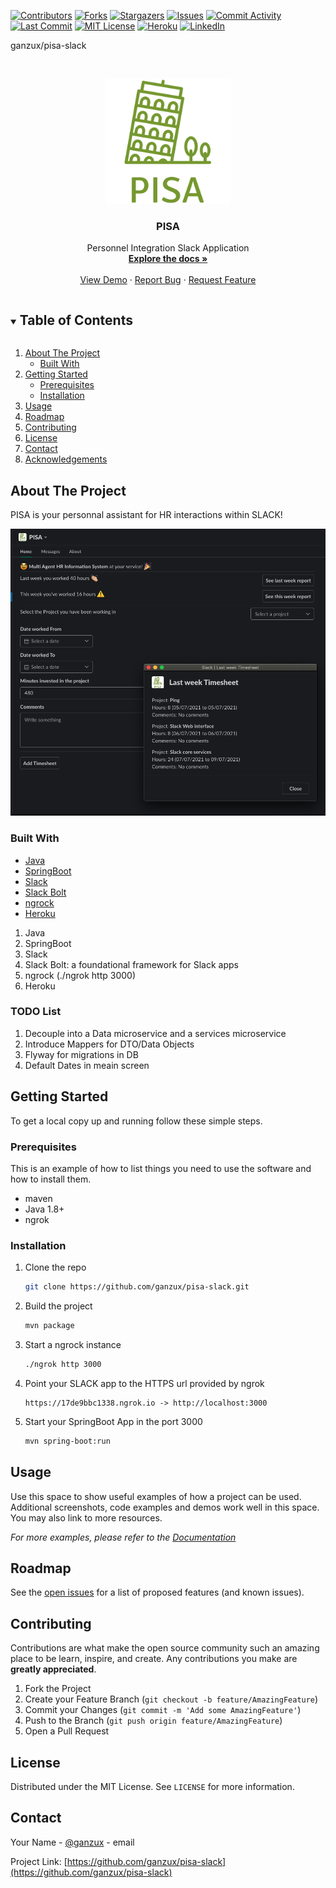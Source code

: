 [![Contributors][contributors-shield]][contributors-url]
[![Forks][forks-shield]][forks-url]
[![Stargazers][stars-shield]][stars-url]
[![Issues][issues-shield]][issues-url]
[![Commit Activity][git-activity-shield]][git-activity-url]
[![Last Commit][git-commit-shield]][git-commit-url]
[![MIT License][license-shield]][license-url]
[![Heroku][heroku-shield]][heroku-url]
[![LinkedIn][linkedin-shield]][linkedin-url]



ganzux/pisa-slack

<br />
<p align="center">
  <a href="https://github.com/ganzux/pisa-slack">
    <img src="docs/logo.png" alt="Logo" width="200" height="200">
  </a>

  <h3 align="center">PISA</h3>

  <p align="center">
    Personnel Integration Slack Application
    <br />
    <a href="https://github.com/ganzux/pisa-slack"><strong>Explore the docs »</strong></a>
    <br />
    <br />
    <a href="https://github.com/ganzux/pisa-slack">View Demo</a>
    ·
    <a href="https://github.com/ganzux/pisa-slack/issues">Report Bug</a>
    ·
    <a href="https://github.com/ganzux/pisa-slack/issues">Request Feature</a>
  </p>
</p>



<!-- TABLE OF CONTENTS -->
<details open="open">
  <summary><h2 style="display: inline-block">Table of Contents</h2></summary>
  <ol>
    <li>
      <a href="#about-the-project">About The Project</a>
      <ul>
        <li><a href="#built-with">Built With</a></li>
      </ul>
    </li>
    <li>
      <a href="#getting-started">Getting Started</a>
      <ul>
        <li><a href="#prerequisites">Prerequisites</a></li>
        <li><a href="#installation">Installation</a></li>
      </ul>
    </li>
    <li><a href="#usage">Usage</a></li>
    <li><a href="#roadmap">Roadmap</a></li>
    <li><a href="#contributing">Contributing</a></li>
    <li><a href="#license">License</a></li>
    <li><a href="#contact">Contact</a></li>
    <li><a href="#acknowledgements">Acknowledgements</a></li>
  </ol>
</details>



<!-- ABOUT THE PROJECT -->
## About The Project

PISA is your personnal assistant for HR interactions within SLACK!

![PISA Screen Shot](docs/screen.png)


### Built With

* [Java]()
* [SpringBoot]()
* [Slack]()
* [Slack Bolt]()
* [ngrock]()
* [Heroku]()


1. Java
2. SpringBoot
3. Slack
4. Slack Bolt: a foundational framework for Slack apps
5. ngrock  (./ngrok http 3000)
6. Heroku

### TODO List

1. Decouple into a Data microservice and a services microservice
2. Introduce Mappers for DTO/Data Objects
3. Flyway for migrations in DB
4. Default Dates in meain screen 

<!-- GETTING STARTED -->
## Getting Started

To get a local copy up and running follow these simple steps.

### Prerequisites

This is an example of how to list things you need to use the software and how to install them.
* maven
* Java 1.8+
* ngrok

### Installation

1. Clone the repo
   ```sh
   git clone https://github.com/ganzux/pisa-slack.git
   ```
2. Build the project
   ```sh
   mvn package
   ```
3. Start a ngrock instance
   ```sh
   ./ngrok http 3000
   ```
4. Point your SLACK app to the HTTPS url provided by ngrok
   ```
   https://17de9bbc1338.ngrok.io -> http://localhost:3000
   ```
5. Start your SpringBoot App in the port 3000
    ```sh
    mvn spring-boot:run 
   ```

<!-- USAGE EXAMPLES -->
## Usage

Use this space to show useful examples of how a project can be used. Additional screenshots, code examples and demos work well in this space. You may also link to more resources.

_For more examples, please refer to the [Documentation](https://example.com)_



<!-- ROADMAP -->
## Roadmap

See the [open issues](https://github.com/ganzux/pisa-slack/issues) for a list of proposed features (and known issues).



<!-- CONTRIBUTING -->
## Contributing

Contributions are what make the open source community such an amazing place to be learn, inspire, and create. Any contributions you make are **greatly appreciated**.

1. Fork the Project
2. Create your Feature Branch (`git checkout -b feature/AmazingFeature`)
3. Commit your Changes (`git commit -m 'Add some AmazingFeature'`)
4. Push to the Branch (`git push origin feature/AmazingFeature`)
5. Open a Pull Request



<!-- LICENSE -->
## License

Distributed under the MIT License. See `LICENSE` for more information.



<!-- CONTACT -->
## Contact

Your Name - [@ganzux](https://twitter.com/ganzux) - email

Project Link: [https://github.com/ganzux/pisa-slack](https://github.com/ganzux/pisa-slack)




<!-- MARKDOWN LINKS & IMAGES -->
<!-- https://www.markdownguide.org/basic-syntax/#reference-style-links -->
[contributors-shield]: https://img.shields.io/github/contributors/ganzux/pisa-slack?style=for-the-badge
[contributors-url]: https://github.com/ganzux/pisa-slack/graphs/contributors

[forks-shield]: https://img.shields.io/github/forks/ganzux/pisa-slack?style=for-the-badge
[forks-url]: https://github.com/ganzux/pisa-slack/network/members

[stars-shield]: https://img.shields.io/github/stars/ganzux/pisa-slack?style=for-the-badge
[stars-url]: https://github.com/ganzux/pisa-slack/stargazers

[issues-shield]: https://img.shields.io/github/issues/ganzux/pisa-slack?style=for-the-badge
[issues-url]: https://github.com/ganzux/pisa-slack/issues

[license-shield]: https://img.shields.io/github/license/ganzux/pisa-slack?style=for-the-badge
[license-url]: https://github.com/ganzux/pisa-slack/blob/master/LICENSE.txt

[linkedin-shield]: https://img.shields.io/badge/-LinkedIn-black.svg?style=for-the-badge&logo=linkedin&colorB=555
[linkedin-url]: https://www.linkedin.com/in/alvaroam

[heroku-shield]: https://img.shields.io/badge/%E2%86%91_Deploy_to-Heroku-7056bf.svg?style=for-the-badge
[heroku-url]: https://sirme-slack.herokuapp.com/

[git-activity-shield]: https://img.shields.io/github/commit-activity/y/ganzux/pisa-slack?style=for-the-badge
[git-activity-url]: https://github.com/ganzux/pisa-slack/branches

[git-commit-shield]: https://img.shields.io/github/last-commit/ganzux/pisa-slack?style=for-the-badge
[git-commit-url]: https://github.com/ganzux/pisa-slack/commits/master




